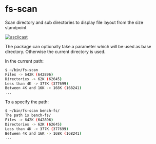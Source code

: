# fs-scan
Scan directory and sub directories to display file layout from the size standpoint

[![asciicast](https://asciinema.org/a/6kVXn9wv2E97VLIB2g7Yt05Ii.svg)](https://asciinema.org/a/6kVXn9wv2E97VLIB2g7Yt05Ii)

The package can optionally take a parameter which will be used as base directory.
Otherwise the current directory is used.

In the current path:

```sh
$ ~/bin/fs-scan 
Files -> 642K (642896)
Directories -> 62K (62645)
Less than 4K -> 377K (377699)
Between 4K and 16K -> 168K (168241)
...
```

To a specify the path:

```sh
$ ~/bin/fs-scan bench-fs/
The path is bench-fs/
Files -> 642K (642896)
Directories -> 62K (62645)
Less than 4K -> 377K (377699)
Between 4K and 16K -> 168K (168241)
...
```
